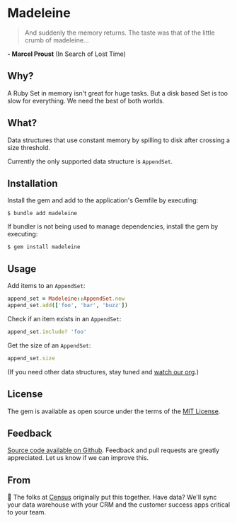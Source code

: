 # Madeleine
> And suddenly the memory returns. The taste was
that of the little crumb of madeleine...

**- Marcel Proust** (In Search of Lost Time)

## Why?

A Ruby Set in memory isn't great for huge tasks. But a disk based Set is too slow for everything. We need the best of both worlds.

## What?

Data structures that use constant memory by spilling to disk after crossing a size threshold.

Currently the only supported data structure is `AppendSet`.

## Installation

Install the gem and add to the application's Gemfile by executing:

    $ bundle add madeleine

If bundler is not being used to manage dependencies, install the gem by executing:

    $ gem install madeleine

## Usage
Add items to an `AppendSet`:
```ruby
append_set = Madeleine::AppendSet.new
append_set.add(['foo', 'bar', 'buzz'])
```

Check if an item exists in an `AppendSet`:
```ruby
append_set.include? 'foo'
```

Get the size of an `AppendSet`:
```ruby
append_set.size
```

(If you need other data structures, stay tuned and [watch our org](https://github.com/sutrolabs).)

## License

The gem is available as open source under the terms of the [MIT License](https://opensource.org/licenses/MIT).

Feedback
--------
[Source code available on Github](https://github.com/sutrolabs/madeleine). Feedback and pull requests are greatly appreciated. Let us know if we can improve this.

From
-----------
:wave: The folks at [Census](http://getcensus.com) originally put this together. Have data? We'll sync your data warehouse with your CRM and the customer success apps critical to your team.
